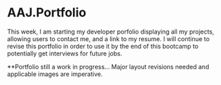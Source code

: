 # AAJ.Portfolio

This week, I am starting my developer porfolio displaying all my projects, allowing users to contact me, and a link to my resume. I will continue to revise this portfolio in order to use it by the end of this bootcamp to potentially get interviews for future jobs. 

**Portfolio still a work in progress... Major layout revisions needed and applicable images are imperative. 

